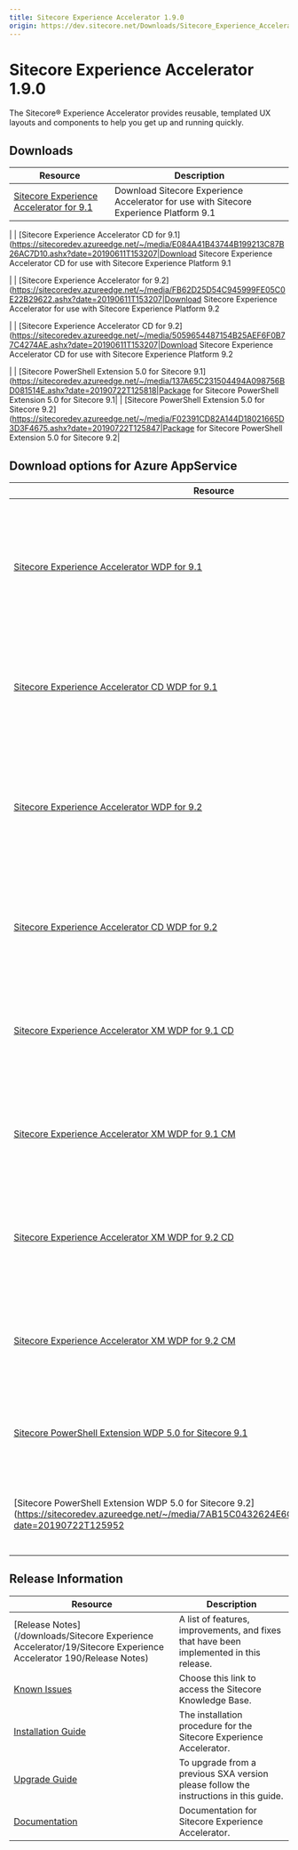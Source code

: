 ```yaml
---
title: Sitecore Experience Accelerator 1.9.0
origin: https://dev.sitecore.net/Downloads/Sitecore_Experience_Accelerator/19/Sitecore_Experience_Accelerator_190.aspx
---
```



Sitecore Experience Accelerator 1.9.0
=====================================

The Sitecore® Experience Accelerator provides reusable, templated UX layouts and components to help you get up and running quickly.

Downloads
---------

| Resource | Description |
| --- | --- |
| [Sitecore Experience Accelerator for 9.1](https://sitecoredev.azureedge.net/~/media/26068A02652A4A6C82BBAD08FBA9CFE2.ashx?date=20190611T153207)|Download Sitecore Experience Accelerator for use with Sitecore Experience Platform 9.1

 |
| [Sitecore Experience Accelerator CD for 9.1](https://sitecoredev.azureedge.net/~/media/E084A41B43744B199213C87B26AC7D10.ashx?date=20190611T153207|Download Sitecore Experience Accelerator CD for use with Sitecore Experience Platform 9.1

 |
| [Sitecore Experience Accelerator for 9.2](https://sitecoredev.azureedge.net/~/media/FB62D25D54C945999FE05C0E22B29622.ashx?date=20190611T153207|Download Sitecore Experience Accelerator for use with Sitecore Experience Platform 9.2

 |
| [Sitecore Experience Accelerator CD for 9.2](https://sitecoredev.azureedge.net/~/media/5059654487154B25AEF6F0B77C4274AE.ashx?date=20190611T153207|Download Sitecore Experience Accelerator CD for use with Sitecore Experience Platform 9.2

 |
| [Sitecore PowerShell Extension 5.0 for Sitecore 9.1](https://sitecoredev.azureedge.net/~/media/137A65C231504494A098756BD081514E.ashx?date=20190722T125818|Package for Sitecore PowerShell Extension 5.0 for Sitecore 9.1|
| [Sitecore PowerShell Extension 5.0 for Sitecore 9.2](https://sitecoredev.azureedge.net/~/media/F02391CD82A144D18021665D3D3F4675.ashx?date=20190722T125847|Package for Sitecore PowerShell Extension 5.0 for Sitecore 9.2|

Download options for Azure AppService
-------------------------------------

| Resource | Description |
| --- | --- |
| [Sitecore Experience Accelerator WDP for 9.1](https://sitecoredev.azureedge.net/~/media/CFA1E5458782480FA0B09C5F7799F427.ashx?date=20190611T153050) | WebDeploy package for XP0 configuration and for CM role in XM and XP configurations for use with Sitecore Experience Platform 9.1. |
| [Sitecore Experience Accelerator CD WDP for 9.1](https://sitecoredev.azureedge.net/~/media/1DDEA57D2CD24A3B9FB8E7784A804D4F.ashx?date=20190611T153050) | WebDeploy package for CD role in XM and XP configurations for use with Sitecore Experience Platform 9.1. |
| [Sitecore Experience Accelerator WDP for 9.2](https://sitecoredev.azureedge.net/~/media/1A7A3C021C7649C98DA83EF50E624C8E.ashx?date=20190611T153051) | WebDeploy package for XP0 configuration and for CM role in XM and XP configurations for use with Sitecore Experience Platform 9.2. |
| [Sitecore Experience Accelerator CD WDP for 9.2](https://sitecoredev.azureedge.net/~/media/B03752A8BE3C461896A786DBE8AD9AF6.ashx?date=20190611T153050) | WebDeploy package for CD role in XM and XP configurations for use with Sitecore Experience Platform 9.2. |
| [Sitecore Experience Accelerator XM WDP for 9.1 CD](https://sitecoredev.azureedge.net/~/media/A44330D17E854677AC1723E80A260CBD.ashx?date=20190611T153051) | WebDeploy package for CD role in XM Only configuration for use with Sitecore Experience Platform 9.1. |
| [Sitecore Experience Accelerator XM WDP for 9.1 CM](https://sitecoredev.azureedge.net/~/media/C6EFBD6B6147480388E31CC0EAEC7B84.ashx?date=20190611T153051) | WebDeploy package for CM role in XM Only configuration for use with Sitecore Experience Platform 9.1. |
| [Sitecore Experience Accelerator XM WDP for 9.2 CD](https://sitecoredev.azureedge.net/~/media/CA4C08B158E64CADAE6ACF20A2BD1331.ashx?date=20190611T153051) | WebDeploy package for CD role in XM Only configuration for use with Sitecore Experience Platform 9.2. |
| [Sitecore Experience Accelerator XM WDP for 9.2 CM](https://sitecoredev.azureedge.net/~/media/A610D5EBE63545C1A7337CA943CB1579.ashx?date=20190611T153051) | WebDeploy package for CM role in XM Only configuration for use with Sitecore Experience Platform 9.2. |
| [Sitecore PowerShell Extension WDP 5.0 for Sitecore 9.1](https://sitecoredev.azureedge.net/~/media/61590D2F5E7A45C6A6FB83DEF91CC3C0.ashx?date=20190722T125916)|WebDeploy package for Sitecore PowerShell Extension 5.0 for Sitecore 9.1|
| [Sitecore PowerShell Extension WDP 5.0 for Sitecore 9.2](https://sitecoredev.azureedge.net/~/media/7AB15C0432624E6CA9786DF00DD653AB.ashx?date=20190722T125952|WebDeploy package for Sitecore PowerShell Extension 5.0 for Sitecore 9.2|

Release Information
-------------------

| Resource | Description |
| --- | --- |
| [Release Notes](/downloads/Sitecore Experience Accelerator/19/Sitecore Experience Accelerator 190/Release Notes) | A list of features, improvements, and fixes that have been implemented in this release. |
| [Known Issues](https://kb.sitecore.net/articles/196733) | Choose this link to access the Sitecore Knowledge Base. |
| [Installation Guide](https://sitecoredev.azureedge.net/~/media/870D6095010241668E83E16C8DB2C850.ashx?date=20200218T134936) | The installation procedure for the Sitecore Experience Accelerator. |
| [Upgrade Guide](https://sitecoredev.azureedge.net/~/media/B7A23263DA5943269598FF30EE1D0F61.ashx?date=20200330T133230) | To upgrade from a previous SXA version please follow the instructions in this guide. |
| [Documentation](https://doc.sitecore.com/developers/sxa/18/sitecore-experience-accelerator/en/index-en.html) | Documentation for Sitecore Experience Accelerator. |